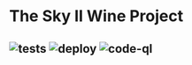 # The Sky II Wine Project

![tests](https://github.com/castynet/sky-ii-fe/actions/workflows/run-tests.yml/badge.svg)
![deploy](https://github.com/castynet/sky-ii-fe/actions/workflows/firebase-hosting-merge.yml/badge.svg)
![code-ql](https://github.com/castynet/sky-ii-fe/actions/workflows/codeql-analysis.yml/badge.svg)
---
